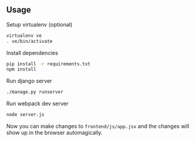 ## Usage

Setup virtualenv (optional)
```bash
virtualenv ve
. ve/bin/activate
```

Install dependencies
```bash
pip install -r requirements.txt
npm install
```

Run django server
```bash
./manage.py runserver
```

Run webpack dev server
```bash
node server.js
```

Now you can make changes to `frontend/js/app.jsx` and the changes will show up in the browser automagically.
